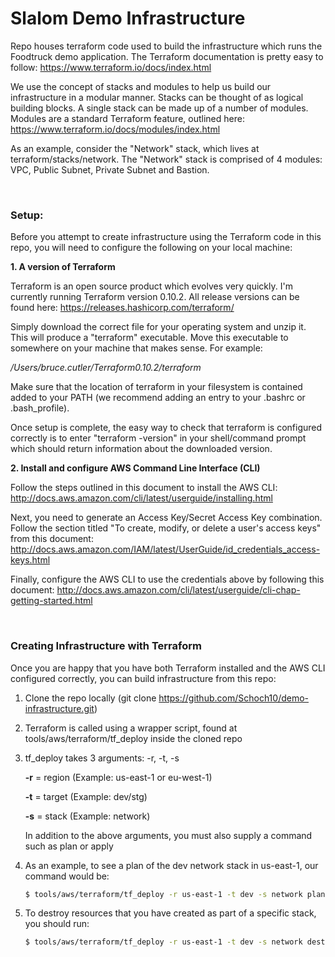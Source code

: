 # Slalom Demo Infrastructure

Repo houses terraform code used to build the infrastructure which runs the Foodtruck demo application. The Terraform documentation is pretty easy to follow: https://www.terraform.io/docs/index.html

We use the concept of stacks and modules to help us build our infrastructure in a modular manner. Stacks can be thought of as logical building blocks. A single stack can be made up of a number of modules. Modules are a standard Terraform feature, outlined here: https://www.terraform.io/docs/modules/index.html

As an example, consider the "Network" stack, which lives at terraform/stacks/network. The "Network" stack is comprised of 4 modules: VPC, Public Subnet, Private Subnet and Bastion.

<br>

### Setup:

Before you attempt to create infrastructure using the Terraform code in this repo, you will need to configure the following on your local machine:

**1. A version of Terraform**

Terraform is an open source product which evolves very quickly. I'm currently running Terraform version 0.10.2. All release versions can be found here: https://releases.hashicorp.com/terraform/

Simply download the correct file for your operating system and unzip it. This will produce a "terraform" executable. Move this executable to somewhere on your machine that makes sense. For example:

*/Users/bruce.cutler/Terraform0.10.2/terraform*

Make sure that the location of terraform in your filesystem is contained added to your PATH (we recommend adding an entry to your .bashrc or .bash_profile).

Once setup is complete, the easy way to check that terraform is configured correctly is to enter "terraform -version" in your shell/command prompt which should return information about the downloaded version.

**2. Install and configure AWS Command Line Interface (CLI)**

Follow the steps outlined in this document to install the AWS CLI: http://docs.aws.amazon.com/cli/latest/userguide/installing.html

Next, you need to generate an Access Key/Secret Access Key combination. Follow the section titled "To create, modify, or delete a user's access keys" from this document: http://docs.aws.amazon.com/IAM/latest/UserGuide/id_credentials_access-keys.html

Finally, configure the AWS CLI to use the credentials above by following this document: http://docs.aws.amazon.com/cli/latest/userguide/cli-chap-getting-started.html

<br>

### Creating Infrastructure with Terraform

Once you are happy that you have both Terraform installed and the AWS CLI configured correctly, you can build infrastructure from this repo:

1. Clone the repo locally (git clone https://github.com/Schoch10/demo-infrastructure.git)

2. Terraform is called using a wrapper script, found at tools/aws/terraform/tf_deploy inside the cloned repo

3. tf_deploy takes 3 arguments: -r, -t, -s
   
   **-r** = region (Example: us-east-1 or eu-west-1)

   **-t** = target (Example: dev/stg)

   **-s** = stack (Example: network)

   In addition to the above arguments, you must also supply a command such as plan or apply


4. As an example, to see a plan of the dev network stack in us-east-1, our command would be:

   ```sh
   $ tools/aws/terraform/tf_deploy -r us-east-1 -t dev -s network plan
   ```

5. To destroy resources that you have created as part of a specific stack, you should run:

    ```sh
   $ tools/aws/terraform/tf_deploy -r us-east-1 -t dev -s network destroy -force
   ```
   